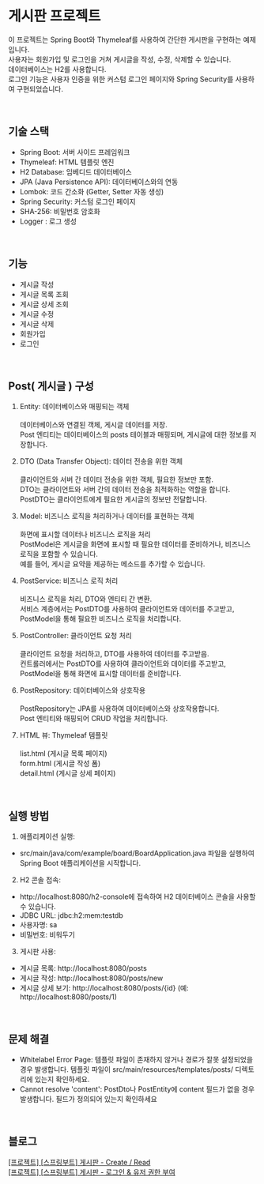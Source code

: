 # 게시판 프로젝트

이 프로젝트는 Spring Boot와 Thymeleaf를 사용하여 간단한 게시판을 구현하는 예제입니다.<br/>
사용자는 회원가입 및 로그인을 거쳐 게시글을 작성, 수정, 삭제할 수 있습니다.<br/>
데이터베이스는 H2를 사용합니다.<br/>
로그인 기능은 사용자 인증을 위한 커스텀 로그인 페이지와 Spring Security를 사용하여 구현되었습니다.

<br/>

## 기술 스택

* Spring Boot: 서버 사이드 프레임워크
* Thymeleaf: HTML 템플릿 엔진
* H2 Database: 임베디드 데이터베이스
* JPA (Java Persistence API): 데이터베이스와의 연동
* Lombok: 코드 간소화 (Getter, Setter 자동 생성)
* Spring Security: 커스텀 로그인 페이지
* SHA-256: 비밀번호 암호화
* Logger : 로그 생성

<br/>

## 기능

* 게시글 작성
* 게시글 목록 조회
* 게시글 상세 조회
* 게시글 수정
* 게시글 삭제
* 회원가입
* 로그인

<br/>

## Post( 게시글 ) 구성

1. Entity: 데이터베이스와 매핑되는 객체<br/><br/>
   데이터베이스와 연결된 객체, 게시글 데이터를 저장.<br/>
   Post 엔티티는 데이터베이스의 posts 테이블과 매핑되며, 게시글에 대한 정보를 저장합니다.


2. DTO (Data Transfer Object): 데이터 전송을 위한 객체<br/><br/>
   클라이언트와 서버 간 데이터 전송을 위한 객체, 필요한 정보만 포함.<br/>
   DTO는 클라이언트와 서버 간의 데이터 전송을 최적화하는 역할을 합니다.<br/> PostDTO는 클라이언트에게 필요한 게시글의 정보만 전달합니다.


3. Model: 비즈니스 로직을 처리하거나 데이터를 표현하는 객체<br/><br/>
   화면에 표시할 데이터나 비즈니스 로직을 처리<br/>
   PostModel은 게시글을 화면에 표시할 때 필요한 데이터를 준비하거나, 비즈니스 로직을 포함할 수 있습니다.<br/> 예를 들어, 게시글 요약을 제공하는 메소드를 추가할 수 있습니다.


4. PostService: 비즈니스 로직 처리<br/><br/>
   비즈니스 로직을 처리, DTO와 엔티티 간 변환.<br/>
   서비스 계층에서는 PostDTO를 사용하여 클라이언트와 데이터를 주고받고,<br/>PostModel을 통해 필요한 비즈니스 로직을 처리합니다.


5. PostController: 클라이언트 요청 처리<br/><br/>
   클라이언트 요청을 처리하고, DTO를 사용하여 데이터를 주고받음.<br/>
   컨트롤러에서는 PostDTO를 사용하여 클라이언트와 데이터를 주고받고,<br/> PostModel을 통해 화면에 표시할 데이터를 준비합니다.


6. PostRepository: 데이터베이스와 상호작용<br/><br/>
   PostRepository는 JPA를 사용하여 데이터베이스와 상호작용합니다.<br/> Post 엔티티와 매핑되어 CRUD 작업을 처리합니다.


7. HTML 뷰: Thymeleaf 템플릿<br/><br/>
   list.html (게시글 목록 페이지)<br/>
   form.html (게시글 작성 폼)<br/>
   detail.html (게시글 상세 페이지)

<br/>

## 실행 방법

1. 애플리케이션 실행:

* src/main/java/com/example/board/BoardApplication.java 파일을 실행하여 Spring Boot 애플리케이션을 시작합니다.

2. H2 콘솔 접속:

* http://localhost:8080/h2-console에 접속하여 H2 데이터베이스 콘솔을 사용할 수 있습니다.
* JDBC URL: jdbc:h2:mem:testdb
* 사용자명: sa
* 비밀번호: 비워두기

3. 게시판 사용:

* 게시글 목록: http://localhost:8080/posts
* 게시글 작성: http://localhost:8080/posts/new
* 게시글 상세 보기: http://localhost:8080/posts/{id} (예: http://localhost:8080/posts/1)

<br/>

## 문제 해결

* Whitelabel Error Page: 템플릿 파일이 존재하지 않거나 경로가 잘못 설정되었을 경우 발생합니다. 템플릿 파일이 src/main/resources/templates/posts/ 디렉토리에 있는지
  확인하세요.
* Cannot resolve 'content': PostDto나 PostEntity에 content 필드가 없을 경우 발생합니다. 필드가 정의되어 있는지 확인하세요

<br/>

## 블로그

[[프로젝트] [스프링부트] 게시판 - Create / Read](https://velog.io/@cock321/%ED%94%84%EB%A1%9C%EC%A0%9D%ED%8A%B8-%EC%8A%A4%ED%94%84%EB%A7%81%EB%B6%80%ED%8A%B8-%EA%B2%8C%EC%8B%9C%ED%8C%90)<br/>
[[프로젝트] [스프링부트] 게시판 - 로그인 & 유저 권한 부여](https://velog.io/@cock321/%ED%94%84%EB%A1%9C%EC%A0%9D%ED%8A%B8-%EC%8A%A4%ED%94%84%EB%A7%81%EB%B6%80%ED%8A%B8-%EA%B2%8C%EC%8B%9C%ED%8C%90-Create-Read)